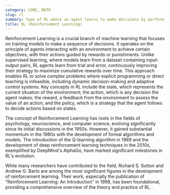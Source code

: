 ```yaml
---
category: CORE, MATH
slug: rl
summary: Type of ML where an agent learns to make decisions by performing actions in an environment to achieve a goal, guided by rewards.
title: RL (Reinforcement Learning)
---
```


Reinforcement Learning is a crucial branch of machine learning that focuses on training models to make a sequence of decisions. It operates on the principle of agents interacting with an environment to achieve certain objectives, with their actions guided by rewards or punishments. Unlike supervised learning, where models learn from a dataset containing input-output pairs, RL agents learn from trial and error, continuously improving their strategy to maximize cumulative rewards over time. This approach enables RL to solve complex problems where explicit programming or direct teaching is infeasible, including dynamic decision-making and adaptive control systems. Key concepts in RL include the state, which represents the current situation of the environment; the action, which is any decision the agent makes; the reward, a feedback from the environment to assess the value of an action; and the policy, which is a strategy that the agent follows to decide actions based on states.

The concept of Reinforcement Learning has roots in the fields of psychology, neuroscience, and computer science, evolving significantly since its initial discussions in the 1950s. However, it gained substantial momentum in the 1980s with the development of formal algorithms and models. The introduction of the Q-learning algorithm in 1989 and the development of deep reinforcement learning techniques in the 2010s, exemplified by DeepMind's AlphaGo, have marked significant milestones in RL's evolution.

While many researchers have contributed to the field, Richard S. Sutton and Andrew G. Barto are among the most significant figures in the development of reinforcement learning. Their work, especially the publication of "Reinforcement Learning: An Introduction" in 1998, has been foundational, providing a comprehensive overview of the theory and practice of RL.